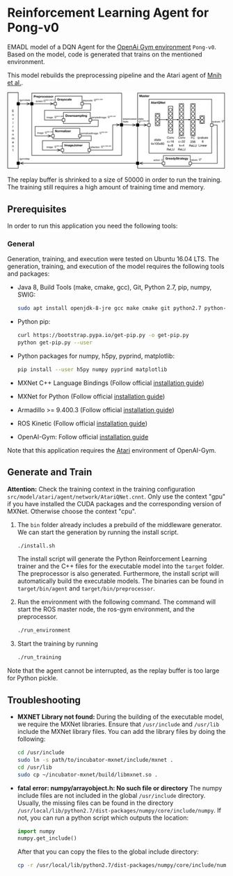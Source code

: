 # Reinforcement Learning Agent for Pong-v0

EMADL model of a DQN Agent for the [OpenAi Gym environment](https://gym.openai.com/envs/Pong-v0/) `Pong-v0`. Based on the model, code is generated that trains on the mentioned environment.

This model rebuilds the preprocessing pipeline and the Atari agent of [Mnih et al.](https://arxiv.org/abs/1312.5602).

![Atari C&C Diagram](pictures/atari_cac.png)

The replay buffer is shrinked to a size of 50000 in order to run the training. The training still requires a high amount of training time and memory.

## Prerequisites

In order to run this application you need the following tools:

### General

Generation, training, and execution were tested on Ubuntu 16.04 LTS. The generation, training, and execution of the model requires the following tools and packages:
  
- Java 8, Build Tools (make, cmake, gcc), Git, Python 2.7, pip, numpy, SWIG:

    ```bash
    sudo apt install openjdk-8-jre gcc make cmake git python2.7 python-dev python-numpy swig libboost-all-dev curl
    ```
- Python pip:
    ```bash
    curl https://bootstrap.pypa.io/get-pip.py -o get-pip.py
    python get-pip.py --user
    ```

- Python packages for numpy, h5py, pyprind, matplotlib:

    ```bash
    pip install --user h5py numpy pyprind matplotlib
    ```

- MXNet C++ Language Bindings (Follow official [installation guide](https://mxnet.incubator.apache.org/versions/master/install/ubuntu_setup.html))
- MXNet for Python (Follow official [installation guide](https://mxnet.incubator.apache.org/versions/master/install/index.html?platform=Linux&language=Python&processor=CPU))
- Armadillo >= 9.400.3 (Follow official [installation guide](http://arma.sourceforge.net/download.html))
- ROS Kinetic (Follow official [installation guide](http://wiki.ros.org/kinetic/Installation/Ubuntu))
- OpenAI-Gym: Follow official [installation guide](https://github.com/openai/gym#installation)

Note that this application requires the [Atari](https://github.com/openai/gym/blob/master/docs/environments.md) environment of OpenAI-Gym.


## Generate and Train

**Attention:** Check the training context in the training configuration `src/model/atari/agent/network/AtariQNet.cnnt`. Only use the context "gpu" if you have installed the CUDA packages and the corresponding version of MXNet. Otherwise choose the context "cpu".

1) The `bin` folder already includes a prebuild of the middleware generator. We can start the generation by running the install script.
    ```bash
    ./install.sh
    ```
    The install script will generate the Python Reinforcement Learning trainer and the C++ files for the executable model into the `target` folder. The preprocessor is also generated. Furthermore, the install script will automatically build the executable models. The binaries can be found in `target/bin/agent` and `target/bin/preprocessor`.

2) Run the environment with the following command. The command will start the ROS master node, the ros-gym environment, and the preprocessor.
    ```bash
    ./run_environment
    ```

3) Start the training by running
    ```bash
    ./run_training
    ```

Note that the agent cannot be interrupted, as the replay buffer is too large for Python pickle.

## Troubleshooting
- **MXNET Library not found:** During the building of the executable model, we require the MXNet libraries. Ensure that  `/usr/include` and `/usr/lib` include the MXNet library files. You can add the library files by doing the following: 
    ```bash
    cd /usr/include
    sudo ln -s path/to/incubator-mxnet/include/mxnet .
    cd /usr/lib
    sudo cp ~/incubator-mxnet/build/libmxnet.so .
    ```
- **fatal error: numpy/arrayobject.h: No such file or directory** The numpy include files are not included in the global `/usr/include` directory. Usually, the missing files can be found in the directory `/usr/local/lib/python2.7/dist-packages/numpy/core/include/numpy`. If not, you can run a python script which outputs the location:
    ```python
    import numpy
    numpy.get_include()
    ```
    After that you can copy the files to the global include directory:
    ```bash
    cp -r /usr/local/lib/python2.7/dist-packages/numpy/core/include/numpy /usr/local/include
    ```
